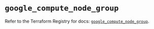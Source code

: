 # `google_compute_node_group`

Refer to the Terraform Registry for docs: [`google_compute_node_group`](https://registry.terraform.io/providers/hashicorp/google/6.42.0/docs/resources/compute_node_group).
